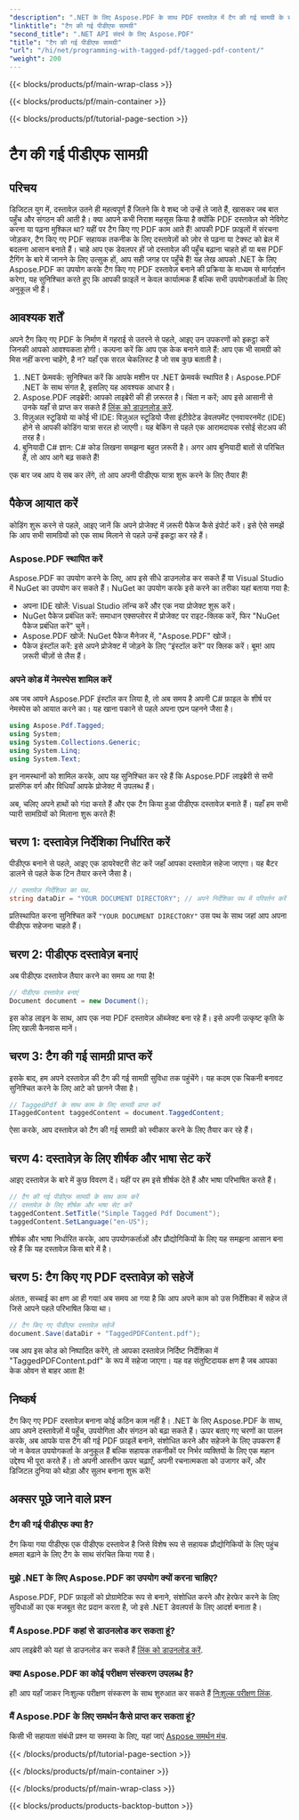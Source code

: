 ```yaml
---
"description": ".NET के लिए Aspose.PDF के साथ PDF दस्तावेज़ में टैग की गई सामग्री के साथ काम करना सीखें। टैग का उपयोग करने के लिए चरण-दर-चरण मार्गदर्शिका।"
"linktitle": "टैग की गई पीडीएफ सामग्री"
"second_title": ".NET API संदर्भ के लिए Aspose.PDF"
"title": "टैग की गई पीडीएफ सामग्री"
"url": "/hi/net/programming-with-tagged-pdf/tagged-pdf-content/"
"weight": 200
---
```


{{< blocks/products/pf/main-wrap-class >}}

{{< blocks/products/pf/main-container >}}

{{< blocks/products/pf/tutorial-page-section >}}

# टैग की गई पीडीएफ सामग्री

## परिचय

डिजिटल युग में, दस्तावेज़ उतने ही महत्वपूर्ण हैं जितने कि वे शब्द जो उन्हें ले जाते हैं, खासकर जब बात पहुँच और संगठन की आती है। क्या आपने कभी निराश महसूस किया है क्योंकि PDF दस्तावेज़ को नेविगेट करना या पढ़ना मुश्किल था? यहीं पर टैग किए गए PDF काम आते हैं! आपकी PDF फ़ाइलों में संरचना जोड़कर, टैग किए गए PDF सहायक तकनीक के लिए दस्तावेज़ों को ज़ोर से पढ़ना या टेक्स्ट को ब्रेल में बदलना आसान बनाते हैं। चाहे आप एक डेवलपर हों जो दस्तावेज़ की पहुँच बढ़ाना चाहते हों या बस PDF टैगिंग के बारे में जानने के लिए उत्सुक हों, आप सही जगह पर पहुँचे हैं! यह लेख आपको .NET के लिए Aspose.PDF का उपयोग करके टैग किए गए PDF दस्तावेज़ बनाने की प्रक्रिया के माध्यम से मार्गदर्शन करेगा, यह सुनिश्चित करते हुए कि आपकी फ़ाइलें न केवल कार्यात्मक हैं बल्कि सभी उपयोगकर्ताओं के लिए अनुकूल भी हैं।

## आवश्यक शर्तें

अपने टैग किए गए PDF के निर्माण में गहराई से उतरने से पहले, आइए उन उपकरणों को इकट्ठा करें जिनकी आपको आवश्यकता होगी। कल्पना करें कि आप एक केक बनाने वाले हैं: आप एक भी सामग्री को मिस नहीं करना चाहेंगे, है न? यहाँ एक सरल चेकलिस्ट है जो सब कुछ बताती है।

1. .NET फ्रेमवर्क: सुनिश्चित करें कि आपके मशीन पर .NET फ्रेमवर्क स्थापित है। Aspose.PDF .NET के साथ संगत है, इसलिए यह आवश्यक आधार है।
2. Aspose.PDF लाइब्रेरी: आपको लाइब्रेरी की ही ज़रूरत है। चिंता न करें; आप इसे आसानी से उनके यहाँ से प्राप्त कर सकते हैं [लिंक को डाउनलोड करें](https://releases.aspose.com/pdf/net/).
3. विज़ुअल स्टूडियो या कोई भी IDE: विज़ुअल स्टूडियो जैसा इंटीग्रेटेड डेवलपमेंट एनवायरनमेंट (IDE) होने से आपकी कोडिंग यात्रा सरल हो जाएगी। यह बेकिंग से पहले एक आरामदायक रसोई सेटअप की तरह है।
4. बुनियादी C# ज्ञान: C# कोड लिखना समझना बहुत ज़रूरी है। अगर आप बुनियादी बातों से परिचित हैं, तो आप आगे बढ़ सकते हैं!

एक बार जब आप ये सब कर लेंगे, तो आप अपनी पीडीएफ यात्रा शुरू करने के लिए तैयार हैं!

## पैकेज आयात करें

कोडिंग शुरू करने से पहले, आइए जानें कि अपने प्रोजेक्ट में ज़रूरी पैकेज कैसे इंपोर्ट करें। इसे ऐसे समझें कि आप सभी सामग्रियों को एक साथ मिलाने से पहले उन्हें इकट्ठा कर रहे हैं।

### Aspose.PDF स्थापित करें

Aspose.PDF का उपयोग करने के लिए, आप इसे सीधे डाउनलोड कर सकते हैं या Visual Studio में NuGet का उपयोग कर सकते हैं। NuGet का उपयोग करके इसे करने का तरीका यहां बताया गया है:

- अपना IDE खोलें: Visual Studio लॉन्च करें और एक नया प्रोजेक्ट शुरू करें।
- NuGet पैकेज प्रबंधित करें: समाधान एक्सप्लोरर में प्रोजेक्ट पर राइट-क्लिक करें, फिर "NuGet पैकेज प्रबंधित करें" चुनें।
- Aspose.PDF खोजें: NuGet पैकेज मैनेजर में, "Aspose.PDF" खोजें।
- पैकेज इंस्टॉल करें: इसे अपने प्रोजेक्ट में जोड़ने के लिए “इंस्टॉल करें” पर क्लिक करें। बूम! आप ज़रूरी चीज़ों से लैस हैं।

### अपने कोड में नेमस्पेस शामिल करें

अब जब आपने Aspose.PDF इंस्टॉल कर लिया है, तो अब समय है अपनी C# फ़ाइल के शीर्ष पर नेमस्पेस को आयात करने का। यह खाना पकाने से पहले अपना एप्रन पहनने जैसा है।

```csharp
using Aspose.Pdf.Tagged;
using System;
using System.Collections.Generic;
using System.Linq;
using System.Text;
```

इन नामस्थानों को शामिल करके, आप यह सुनिश्चित कर रहे हैं कि Aspose.PDF लाइब्रेरी से सभी प्रासंगिक वर्ग और विधियाँ आपके प्रोजेक्ट में उपलब्ध हैं।

अब, चलिए अपने हाथों को गंदा करते हैं और एक टैग किया हुआ पीडीएफ दस्तावेज़ बनाते हैं। यहाँ हम सभी प्यारी सामग्रियों को मिलाना शुरू करते हैं!

## चरण 1: दस्तावेज़ निर्देशिका निर्धारित करें

पीडीएफ बनाने से पहले, आइए एक डायरेक्टरी सेट करें जहाँ आपका दस्तावेज़ सहेजा जाएगा। यह बैटर डालने से पहले केक टिन तैयार करने जैसा है।

```csharp
// दस्तावेज़ निर्देशिका का पथ.
string dataDir = "YOUR DOCUMENT DIRECTORY"; // अपने निर्देशिका पथ में परिवर्तन करें
```

प्रतिस्थापित करना सुनिश्चित करें `"YOUR DOCUMENT DIRECTORY"` उस पथ के साथ जहां आप अपना पीडीएफ सहेजना चाहते हैं। 

## चरण 2: पीडीएफ दस्तावेज़ बनाएं

अब पीडीएफ दस्तावेज तैयार करने का समय आ गया है! 

```csharp
// पीडीएफ दस्तावेज़ बनाएं
Document document = new Document();
```

इस कोड लाइन के साथ, आप एक नया PDF दस्तावेज़ ऑब्जेक्ट बना रहे हैं। इसे अपनी उत्कृष्ट कृति के लिए खाली कैनवास मानें।

## चरण 3: टैग की गई सामग्री प्राप्त करें

इसके बाद, हम अपने दस्तावेज़ की टैग की गई सामग्री सुविधा तक पहुंचेंगे। यह कदम एक चिकनी बनावट सुनिश्चित करने के लिए आटे को छानने जैसा है।

```csharp
// TaggedPdf के साथ काम के लिए सामग्री प्राप्त करें
ITaggedContent taggedContent = document.TaggedContent;
```

ऐसा करके, आप दस्तावेज़ को टैग की गई सामग्री को स्वीकार करने के लिए तैयार कर रहे हैं।

## चरण 4: दस्तावेज़ के लिए शीर्षक और भाषा सेट करें

आइए दस्तावेज़ के बारे में कुछ विवरण दें। यहीं पर हम इसे शीर्षक देते हैं और भाषा परिभाषित करते हैं। 

```csharp
// टैग की गई पीडीएफ सामग्री के साथ काम करें
// दस्तावेज़ के लिए शीर्षक और भाषा सेट करें
taggedContent.SetTitle("Simple Tagged Pdf Document");
taggedContent.SetLanguage("en-US");
```

शीर्षक और भाषा निर्धारित करके, आप उपयोगकर्ताओं और प्रौद्योगिकियों के लिए यह समझना आसान बना रहे हैं कि यह दस्तावेज़ किस बारे में है।

## चरण 5: टैग किए गए PDF दस्तावेज़ को सहेजें

अंततः, सच्चाई का क्षण आ ही गया! अब समय आ गया है कि आप अपने काम को उस निर्देशिका में सहेज लें जिसे आपने पहले परिभाषित किया था।

```csharp
// टैग किए गए पीडीएफ दस्तावेज़ सहेजें
document.Save(dataDir + "TaggedPDFContent.pdf");
```

जब आप इस कोड को निष्पादित करेंगे, तो आपका दस्तावेज़ निर्दिष्ट निर्देशिका में "TaggedPDFContent.pdf" के रूप में सहेजा जाएगा। यह वह संतुष्टिदायक क्षण है जब आपका केक ओवन से बाहर आता है!

## निष्कर्ष

टैग किए गए PDF दस्तावेज़ बनाना कोई कठिन काम नहीं है। .NET के लिए Aspose.PDF के साथ, आप अपने दस्तावेज़ों में पहुँच, उपयोगिता और संगठन को बढ़ा सकते हैं। ऊपर बताए गए चरणों का पालन करके, अब आपके पास टैग की गई PDF फ़ाइलें बनाने, संशोधित करने और सहेजने के लिए उपकरण हैं जो न केवल उपयोगकर्ता के अनुकूल हैं बल्कि सहायक तकनीकों पर निर्भर व्यक्तियों के लिए एक महान उद्देश्य भी पूरा करते हैं। तो अपनी आस्तीन ऊपर चढ़ाएँ, अपनी रचनात्मकता को उजागर करें, और डिजिटल दुनिया को थोड़ा और सुलभ बनाना शुरू करें!

## अक्सर पूछे जाने वाले प्रश्न

### टैग की गई पीडीएफ क्या है?
टैग किया गया पीडीएफ एक पीडीएफ दस्तावेज है जिसे विशेष रूप से सहायक प्रौद्योगिकियों के लिए पहुंच क्षमता बढ़ाने के लिए टैग के साथ संरचित किया गया है।

### मुझे .NET के लिए Aspose.PDF का उपयोग क्यों करना चाहिए?
Aspose.PDF, PDF फ़ाइलों को प्रोग्रामेटिक रूप से बनाने, संशोधित करने और हेरफेर करने के लिए सुविधाओं का एक मजबूत सेट प्रदान करता है, जो इसे .NET डेवलपर्स के लिए आदर्श बनाता है।

### मैं Aspose.PDF कहां से डाउनलोड कर सकता हूं?
आप लाइब्रेरी को यहां से डाउनलोड कर सकते हैं [लिंक को डाउनलोड करें](https://releases.aspose.com/pdf/net/).

### क्या Aspose.PDF का कोई परीक्षण संस्करण उपलब्ध है?
हाँ! आप यहाँ जाकर निःशुल्क परीक्षण संस्करण के साथ शुरुआत कर सकते हैं [निःशुल्क परीक्षण लिंक](https://releases.aspose.com/).

### मैं Aspose.PDF के लिए समर्थन कैसे प्राप्त कर सकता हूं?
किसी भी सहायता संबंधी प्रश्न या समस्या के लिए, यहां जाएं [Aspose समर्थन मंच](https://forum.aspose.com/c/pdf/10).

{{< /blocks/products/pf/tutorial-page-section >}}

{{< /blocks/products/pf/main-container >}}

{{< /blocks/products/pf/main-wrap-class >}}

{{< blocks/products/products-backtop-button >}}